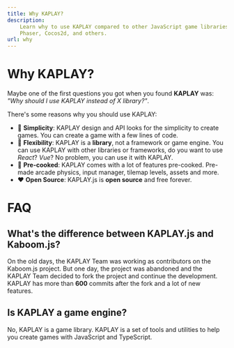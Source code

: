 ```yaml
---
title: Why KAPLAY?
description:
    Learn why to use KAPLAY compared to other JavaScript game libraries like
    Phaser, Cocos2d, and others.
url: why
---
```


# Why KAPLAY?

Maybe one of the first questions you got when you found **KAPLAY** was: _"Why
should I use KAPLAY instead of X library?"_.

There's some reasons why you should use KAPLAY:

- 🧪 **Simplicity**: KAPLAY design and API looks for the simplicity to create
  games. You can create a game with a few lines of code.
- 📏 **Flexibility**: KAPLAY is a **library**, not a framework or game engine.
  You can use KAPLAY with other libraries or frameworks, do you want to use
  _React_? _Vue_? No problem, you can use it with KAPLAY.
- 🍳 **Pre-cooked**: KAPLAY comes with a lot of features pre-cooked. Pre-made
  arcade physics, input manager, tilemap levels, assets and more.
- ❤️ **Open Source**: KAPLAY.js is **open source** and free forever.

# FAQ

## What's the difference between KAPLAY.js and Kaboom.js?

On the old days, the KAPLAY Team was working as contributors on the Kaboom.js
project. But one day, the project was abandoned and the KAPLAY Team decided to
fork the project and continue the development. KAPLAY has more than **600**
commits after the fork and a lot of new features.

## Is KAPLAY a game engine?

No, KAPLAY is a game library. KAPLAY is a set of tools and utilities to help you
create games with JavaScript and TypeScript.
